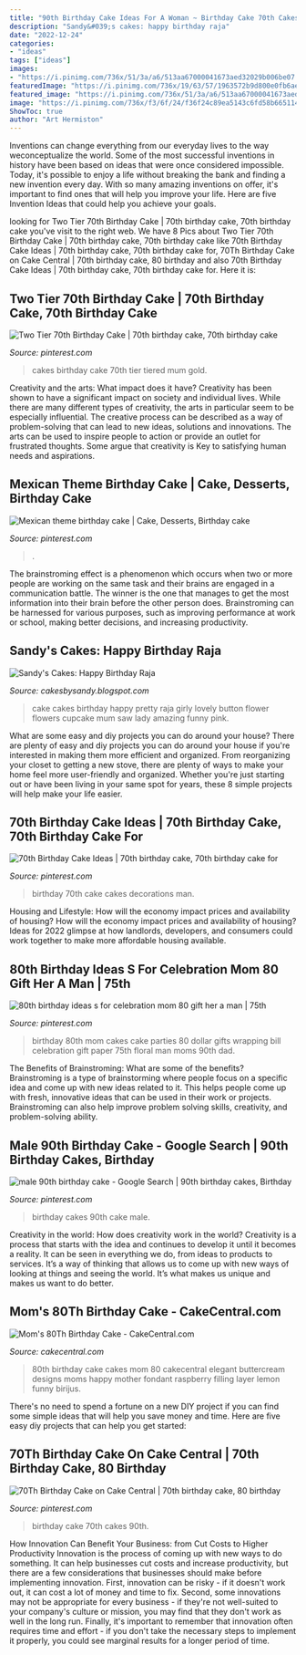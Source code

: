 ```yaml
---
title: "90th Birthday Cake Ideas For A Woman ~ Birthday Cake 70th Cakes 90th"
description: "Sandy&#039;s cakes: happy birthday raja"
date: "2022-12-24"
categories:
- "ideas"
tags: ["ideas"]
images:
- "https://i.pinimg.com/736x/51/3a/a6/513aa67000041673aed32029b006be07.jpg"
featuredImage: "https://i.pinimg.com/736x/19/63/57/1963572b9d800e0fb6ae845bbbcb80c0--blue-birthday-cakes--birthday.jpg"
featured_image: "https://i.pinimg.com/736x/51/3a/a6/513aa67000041673aed32029b006be07.jpg"
image: "https://i.pinimg.com/736x/f3/6f/24/f36f24c89ea5143c6fd58b665114488a.jpg"
ShowToc: true
author: "Art Hermiston"
---
```



Inventions can change everything from our everyday lives to the way weconceptualize the world. Some of the most successful inventions in history have been based on ideas that were once considered impossible. Today, it's possible to enjoy a life without breaking the bank and finding a new invention every day. With so many amazing inventions on offer, it's important to find ones that will help you improve your life. Here are five Invention Ideas that could help you achieve your goals.

	

		
looking for Two Tier 70th Birthday Cake | 70th birthday cake, 70th birthday cake you've visit to the right web. We have 8 Pics about Two Tier 70th Birthday Cake | 70th birthday cake, 70th birthday cake like 70th Birthday Cake Ideas | 70th birthday cake, 70th birthday cake for, 70Th Birthday Cake on Cake Central | 70th birthday cake, 80 birthday and also 70th Birthday Cake Ideas | 70th birthday cake, 70th birthday cake for. Here it is:
		
    
## Two Tier 70th Birthday Cake | 70th Birthday Cake, 70th Birthday Cake

<img loading=lazy src="https://i.pinimg.com/736x/92/b0/7a/92b07a4a49d430d7f28f4e45cc281b90--th-birthday-cake-occasion-cakes.jpg" onerror="this.onerror=null;this.src='https://tse1.mm.bing.net/th?id=OIP.2ZNS3cS50sPeLzU5R7jEaQHaJ4&amp;pid=15.1';" alt="Two Tier 70th Birthday Cake | 70th birthday cake, 70th birthday cake">

_Source: pinterest.com_

>cakes birthday cake 70th tier tiered mum gold. 

	

Creativity and the arts: What impact does it have?
Creativity has been shown to have a significant impact on society and individual lives. While there are many different types of creativity, the arts in particular seem to be especially influential. The creative process can be described as a way of problem-solving that can lead to new ideas, solutions and innovations. The arts can be used to inspire people to action or provide an outlet for frustrated thoughts. Some argue that creativity is Key to satisfying human needs and aspirations.

    
## Mexican Theme Birthday Cake | Cake, Desserts, Birthday Cake

<img loading=lazy src="https://i.pinimg.com/736x/51/3a/a6/513aa67000041673aed32029b006be07.jpg" onerror="this.onerror=null;this.src='https://tse3.mm.bing.net/th?id=OIP.sFGxqzI1XkhEO2A6AVOXhQHaJ3&amp;pid=15.1';" alt="Mexican theme birthday cake | Cake, Desserts, Birthday cake">

_Source: pinterest.com_

>. 

	

The brainstroming effect is a phenomenon which occurs when two or more people are working on the same task and their brains are engaged in a communication battle. The winner is the one that manages to get the most information into their brain before the other person does. Brainstroming can be harnessed for various purposes, such as improving performance at work or school, making better decisions, and increasing productivity.

    
## Sandy&#039;s Cakes: Happy Birthday Raja

<img loading=lazy src="http://1.bp.blogspot.com/_cl3vMHRKzdc/TTL219_b_3I/AAAAAAAACdI/Pyll7CIwJ-0/s1600/IMG_0636.JPG" onerror="this.onerror=null;this.src='https://tse2.mm.bing.net/th?id=OIP.Mg9oQD4S8TWnrce4ZPehwgHaMf&amp;pid=15.1';" alt="Sandy&#039;s Cakes: Happy Birthday Raja">

_Source: cakesbysandy.blogspot.com_

>cake cakes birthday happy pretty raja girly lovely button flower flowers cupcake mum saw lady amazing funny pink. 

	

What are some easy and diy projects you can do around your house?
There are plenty of easy and diy projects you can do around your house if you're interested in making them more efficient and organized. From reorganizing your closet to getting a new stove, there are plenty of ways to make your home feel more user-friendly and organized. Whether you're just starting out or have been living in your same spot for years, these 8 simple projects will help make your life easier.

    
## 70th Birthday Cake Ideas | 70th Birthday Cake, 70th Birthday Cake For

<img loading=lazy src="https://i.pinimg.com/736x/14/03/d9/1403d946c62eb08acdb0b24d2aac2d21.jpg" onerror="this.onerror=null;this.src='https://tse2.mm.bing.net/th?id=OIP.m_THzMl468ybr1fulrk1bQHaLG&amp;pid=15.1';" alt="70th Birthday Cake Ideas | 70th birthday cake, 70th birthday cake for">

_Source: pinterest.com_

>birthday 70th cake cakes decorations man. 

	

Housing and Lifestyle: How will the economy impact prices and availability of housing?
How will the economy impact prices and availability of housing? 
Ideas for 2022 glimpse at how landlords, developers, and consumers could work together to make more affordable housing available.

    
## 80th Birthday Ideas S For Celebration Mom 80 Gift Her A Man | 75th

<img loading=lazy src="https://i.pinimg.com/736x/15/dc/48/15dc48c0b543bae562a8b5d432dcf77f.jpg" onerror="this.onerror=null;this.src='https://tse2.mm.bing.net/th?id=OIP.VTqj04w7WVhKfzRG0eKp8wHaJ3&amp;pid=15.1';" alt="80th birthday ideas s for celebration mom 80 gift her a man | 75th">

_Source: pinterest.com_

>birthday 80th mom cakes cake parties 80 dollar gifts wrapping bill celebration gift paper 75th floral man moms 90th dad. 

	

The Benefits of Brainstroming: What are some of the benefits?
Brainstroming is a type of brainstorming where people focus on a specific idea and come up with new ideas related to it. This helps people come up with fresh, innovative ideas that can be used in their work or projects. Brainstroming can also help improve problem solving skills, creativity, and problem-solving ability.

    
## Male 90th Birthday Cake - Google Search | 90th Birthday Cakes, Birthday

<img loading=lazy src="https://i.pinimg.com/736x/19/63/57/1963572b9d800e0fb6ae845bbbcb80c0--blue-birthday-cakes--birthday.jpg" onerror="this.onerror=null;this.src='https://tse3.mm.bing.net/th?id=OIP.1gZ_fzjvg8gzaqLpane3BQHaJ5&amp;pid=15.1';" alt="male 90th birthday cake - Google Search | 90th birthday cakes, Birthday">

_Source: pinterest.com_

>birthday cakes 90th cake male. 

	

Creativity in the world: How does creativity work in the world?
Creativity is a process that starts with the idea and continues to develop it until it becomes a reality. It can be seen in everything we do, from ideas to products to services. It’s a way of thinking that allows us to come up with new ways of looking at things and seeing the world. It’s what makes us unique and makes us want to do better.

    
## Mom&#039;s 80Th Birthday Cake - CakeCentral.com

<img loading=lazy src="https://cdn001.cakecentral.com/gallery/2015/07/900_nU2lgvN9Iq-moms-80th-birthday-cake.jpg" onerror="this.onerror=null;this.src='https://tse4.mm.bing.net/th?id=OIP.QV39QNU9BXOT7XvgT3im9gHaJ4&amp;pid=15.1';" alt="Mom&#039;s 80Th Birthday Cake - CakeCentral.com">

_Source: cakecentral.com_

>80th birthday cake cakes mom 80 cakecentral elegant buttercream designs moms happy mother fondant raspberry filling layer lemon funny birijus. 

	

There's no need to spend a fortune on a new DIY project if you can find some simple ideas that will help you save money and time. Here are five easy diy projects that can help you get started: 

    
## 70Th Birthday Cake On Cake Central | 70th Birthday Cake, 80 Birthday

<img loading=lazy src="https://i.pinimg.com/736x/f3/6f/24/f36f24c89ea5143c6fd58b665114488a.jpg" onerror="this.onerror=null;this.src='https://tse3.mm.bing.net/th?id=OIP.f60EKffRhm_e2ZVmwQ2gAgHaJ3&amp;pid=15.1';" alt="70Th Birthday Cake on Cake Central | 70th birthday cake, 80 birthday">

_Source: pinterest.com_

>birthday cake 70th cakes 90th. 

	

How Innovation Can Benefit Your Business: from Cut Costs to Higher Productivity
Innovation is the process of coming up with new ways to do something. It can help businesses cut costs and increase productivity, but there are a few considerations that businesses should make before implementing innovation. First, innovation can be risky - if it doesn't work out, it can cost a lot of money and time to fix. Second, some innovations may not be appropriate for every business - if they're not well-suited to your company's culture or mission, you may find that they don't work as well in the long run. Finally, it's important to remember that innovation often requires time and effort - if you don't take the necessary steps to implement it properly, you could see marginal results for a longer period of time.

